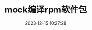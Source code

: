 ---
title: mock编译rpm软件包
date: 2023-12-15 10:27:28
description: Linux mock编译rpm软件包
type: "tags"
comments: true
categories:
- Learning Tools
- Linux
- Rpm
tags:
- Linux
- Rpm
---